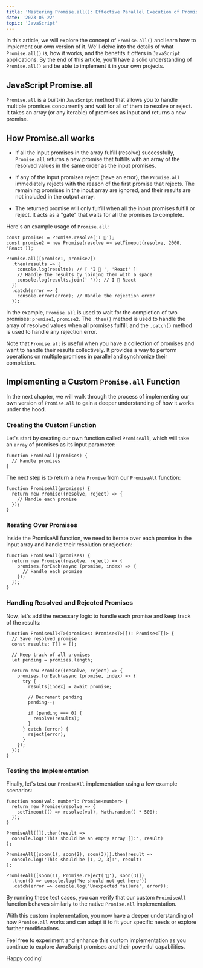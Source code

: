 ```yaml
---
title: 'Mastering Promise.all(): Effective Parallel Execution of Promises in JavaScript'
date: '2023-05-22'
topic: 'JavaScript'
---
```


In this article, we will explore the concept of `Promise.all()` and learn how to implement our own version of it. We'll delve into the details of what `Promise.all()` is, how it works, and the benefits it offers in `JavaScript` applications. By the end of this article, you'll have a solid understanding of `Promise.all()` and be able to implement it in your own projects.

## JavaScript Promise.all

`Promise.all` is a built-in `JavaScript` method that allows you to handle multiple promises concurrently and wait for all of them to resolve or reject. It takes an array (or any iterable) of promises as input and returns a new promise.

## How Promise.all works

- If all the input promises in the array fulfill (resolve) successfully, `Promise.all` returns a new promise that fulfills with an array of the resolved values in the same order as the input promises.

- If any of the input promises reject (have an error), the `Promise.all` immediately rejects with the reason of the first promise that rejects. The remaining promises in the input array are ignored, and their results are not included in the output array.

- The returned promise will only fulfill when all the input promises fulfill or reject. It acts as a "gate" that waits for all the promises to complete.

Here's an example usage of `Promise.all`:

```
const promise1 = Promise.resolve('I 🧡');
const promise2 = new Promise(resolve => setTimeout(resolve, 2000, 'React'));

Promise.all([promise1, promise2])
  .then(results => {
    console.log(results); // [ 'I 🧡 ', 'React' ]
    // Handle the results by joining them with a space
    console.log(results.join(' ')); // I 🧡 React
  })
  .catch(error => {
    console.error(error); // Handle the rejection error
  });

```

In the example, `Promise.all` is used to wait for the completion of two promises: `promise1`, `promise2`. The `.then()` method is used to handle the array of resolved values when all promises fulfill, and the `.catch()` method is used to handle any rejection error.

Note that `Promise.all` is useful when you have a collection of promises and want to handle their results collectively. It provides a way to perform operations on multiple promises in parallel and synchronize their completion.

## Implementing a Custom `Promise.all` Function

In the next chapter, we will walk through the process of implementing our own version of `Promise.all` to gain a deeper understanding of how it works under the hood.

### Creating the Custom Function

Let's start by creating our own function called `PromiseAll`, which will take an `array` of promises as its input parameter:

```
function PromieAll(promises) {
  // Handle promises
}
```

The next step is to return a new `Promise` from our `PromiseAll` function:

```
function PromiseAll(promises) {
  return new Promise((resolve, reject) => {
    // Handle each promise
  });
}
```

### Iterating Over Promises

Inside the PromiseAll function, we need to iterate over each promise in the input array and handle their resolution or rejection:

```
function PromiseAll(promises) {
  return new Promise((resolve, reject) => {
    promises.forEach(async (promise, index) => {
      // Handle each promise
    });
  });
}
```

### Handling Resolved and Rejected Promises

Now, let's add the necessary logic to handle each promise and keep track of the results:

```
function PromiseAll<T>(promises: Promise<T>[]): Promise<T[]> {
  // Save resolved promise
  const results: T[] = [];

  // Keep track of all promises
  let pending = promises.length;

  return new Promise((resolve, reject) => {
    promises.forEach(async (promise, index) => {
      try {
        results[index] = await promise;

        // Decrement pending
        pending--;

        if (pending === 0) {
          resolve(results);
        }
      } catch (error) {
        reject(error);
      }
    });
  });
}
```

### Testing the Implementation

Finally, let's test our `PromiseAll` implementation using a few example scenarios:

```
function soon(val: number): Promise<number> {
  return new Promise(resolve => {
    setTimeout(() => resolve(val), Math.random() * 500);
  });
}

PromiseAll([]).then(result =>
  console.log('This should be an empty array []:', result)
);

PromiseAll([soon(1), soon(2), soon(3)]).then(result =>
  console.log('This should be [1, 2, 3]:', result)
);

PromiseAll([soon(1), Promise.reject('🤖'), soon(3)])
  .then(() => console.log('We should not get here'))
  .catch(error => console.log('Unexpected failure', error));
```

By running these test cases, you can verify that our custom `ProimiseAll` function behaves similarly to the native `Promise.all` implementation.

With this custom implementation, you now have a deeper understanding of how `Promise.all` works and can adapt it to fit your specific needs or explore further modifications.

Feel free to experiment and enhance this custom implementation as you continue to explore JavaScript promises and their powerful capabilities.

Happy coding!
